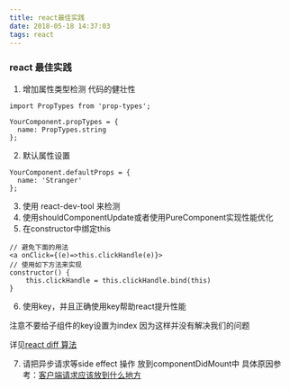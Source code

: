 ```yaml
---
title: react最佳实践
date: 2018-05-18 14:37:03
tags: react
---
```


### react 最佳实践

1. 增加属性类型检测 代码的健壮性
```
import PropTypes from 'prop-types';

YourComponent.propTypes = {
  name: PropTypes.string
};
```
2. 默认属性设置
```
YourComponent.defaultProps = {
  name: 'Stranger'
};
```
3. 使用 react-dev-tool 来检测
4. 使用shouldComponentUpdate或者使用PureComponent实现性能优化
5. 在constructor中绑定this
```
// 避免下面的用法
<a onClick={(e)=>this.clickHandle(e)}>
// 使用如下方法来实现
constructor() {
	this.clickHandle = this.clickHandle.bind(this)
}
```
6. 使用key，并且正确使用key帮助react提升性能

注意不要给子组件的key设置为index 因为这样并没有解决我们的问题 

详见[react diff 算法](../react-diff-md)

7. 请把异步请求等side effect 操作 放到componentDidMount中 
具体原因参考：[客户端请求应该放到什么地方](https://daveceddia.com/where-fetch-data-componentwillmount-vs-componentdidmount/)


	